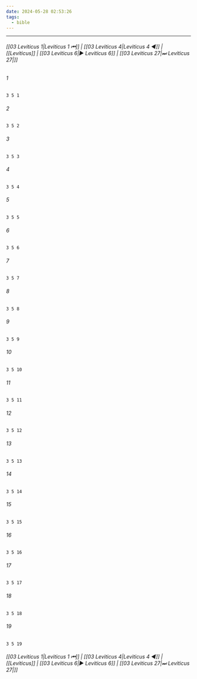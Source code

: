 ```yaml
---
date: 2024-05-28 02:53:26
tags:
  - bible
---
```

___

###### [[03 Leviticus 1|Leviticus 1 ⏮]] | [[03 Leviticus 4|Leviticus 4 ◀]] | [[Leviticus]] | [[03 Leviticus 6|▶ Leviticus 6]] | [[03 Leviticus 27|⏭ Leviticus 27|]]

###### 1
``` verse
3 5 1 
```
###### 2
``` verse
3 5 2 
```
###### 3
``` verse
3 5 3 
```
###### 4
``` verse
3 5 4 
```
###### 5
``` verse
3 5 5 
```
###### 6
``` verse
3 5 6 
```
###### 7
``` verse
3 5 7 
```
###### 8
``` verse
3 5 8 
```
###### 9
``` verse
3 5 9 
```
###### 10
``` verse
3 5 10 
```
###### 11
``` verse
3 5 11 
```
###### 12
``` verse
3 5 12 
```
###### 13
``` verse
3 5 13 
```
###### 14
``` verse
3 5 14 
```
###### 15
``` verse
3 5 15 
```
###### 16
``` verse
3 5 16 
```
###### 17
``` verse
3 5 17 
```
###### 18
``` verse
3 5 18 
```
###### 19
``` verse
3 5 19 
```

###### [[03 Leviticus 1|Leviticus 1 ⏮]] | [[03 Leviticus 4|Leviticus 4 ◀]] | [[Leviticus]] | [[03 Leviticus 6|▶ Leviticus 6]] | [[03 Leviticus 27|⏭ Leviticus 27|]]

